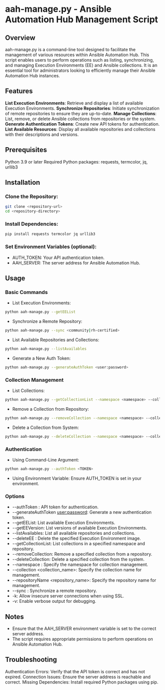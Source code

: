# aah-manage.py - Ansible Automation Hub Management Script
## Overview

aah-manage.py is a command-line tool designed to facilitate the management of various resources within Ansible Automation Hub. This script enables users to perform operations such as listing, synchronizing, and managing Execution Environments (EE) and Ansible collections. It is an essential tool for administrators looking to efficiently manage their Ansible Automation Hub instances.

## Features
**List Execution Environments**: Retrieve and display a list of available Execution Environments.
**Synchronize Repositories**: Initiate synchronization of remote repositories to ensure they are up-to-date.
**Manage Collections**: List, remove, or delete Ansible collections from repositories or the system.
**Generate Authentication Tokens**: Create new API tokens for authentication.
**List Available Resources**: Display all available repositories and collections with their descriptions and versions.

## Prerequisites
Python 3.9 or later
Required Python packages: requests, termcolor, jq, urllib3

## Installation

### Clone the Repository:
```sh
git clone <repository-url>
cd <repository-directory>
```

### Install Dependencies:
```sh
pip install requests termcolor jq urllib3
```

### Set Environment Variables (optional):

* AUTH_TOKEN: Your API authentication token.
* AAH_SERVER: The server address for Ansible Automation Hub.

## Usage
### Basic Commands

* List Execution Environments:
```sh
python aah-manage.py --getEEList
```

* Synchronize a Remote Repository:
```sh
python aah-manage.py --sync <community|rh-certified>
```

* List Available Repositories and Collections:
```sh
python aah-manage.py --listAvailables
```

* Generate a New Auth Token:
```sh
python aah-manage.py --generateAuthToken <user:password>
```

### Collection Management

* List Collections:
```sh
python aah-manage.py --getCollectionList --namespace <namespace> --collection <collection_name> --repositoryName <repository_name>
```

* Remove a Collection from Repository:
```sh
python aah-manage.py --removeCollection --namespace <namespace> --collection <collection_name> --repositoryName <repository_name>
```

* Delete a Collection from System:
```sh
python aah-manage.py --deleteCollection --namespace <namespace> --collection <collection_name> --repositoryName <repository_name>
```

### Authentication

* Using Command-Line Argument:
```sh
python aah-manage.py --authToken <TOKEN>
```

* Using Environment Variable: Ensure AUTH_TOKEN is set in your environment.

### Options
* --authToken <TOKEN>: API token for authentication.
* --generateAuthToken <user:password>: Generate a new authentication token.
* --getEEList: List available Execution Environments.
* --getEEVersion: List versions of available Execution Environments.
* --listAvailables: List all available repositories and collections.
* --deleteEE <EEname> <SHA>: Delete the specified Execution Environment image.
* --getCollectionList: List collections in a specified namespace and repository.
* --removeCollection: Remove a specified collection from a repository.
* --deleteCollection: Delete a specified collection from the system.
* --namespace <namespace>: Specify the namespace for collection management.
* --collection <collection_name>: Specify the collection name for management.
* --repositoryName <repository_name>: Specify the repository name for management.
* --sync <REPOREMOTENAME>: Synchronize a remote repository.
* -k: Allow insecure server connections when using SSL.
* -v: Enable verbose output for debugging.

## Notes
* Ensure that the AAH_SERVER environment variable is set to the correct server address.
* The script requires appropriate permissions to perform operations on Ansible Automation Hub.

## Troubleshooting
Authentication Errors: Verify that the API token is correct and has not expired.
Connection Issues: Ensure the server address is reachable and correct.
Missing Dependencies: Install required Python packages using pip.
